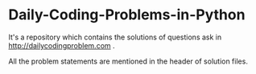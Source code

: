 # Daily-Coding-Problems-in-Python
It's a repository which contains the solutions of questions ask in http://dailycodingproblem.com . 

All the problem statements are mentioned in the header of solution files.
